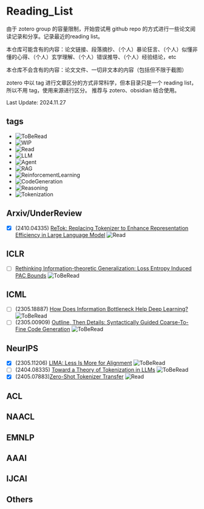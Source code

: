 # Reading_List

由于 zotero group 的容量限制，开始尝试用 github repo 的方式进行一些论文阅读记录和分享。记录最近的reading list。

本仓库可能含有的内容：论文链接、段落摘抄、（个人）暴论狂言、（个人）似懂非懂的心得、（个人）玄学理解、（个人）错误推导、（个人）经验结论，etc

本仓库不会含有的内容：论文文件、一切非文本的内容（包括但不限于截图）

zotero 中以 tag 进行文章区分的方式非常科学，但本目录只是一个 reading list，所以不用 tag，使用来源进行区分。
推荐与 zotero、obsidian 结合使用。

Last Update: 2024.11.27

## tags

- ![ToBeRead](https://img.shields.io/badge/to%20be%20read-red)
- ![WIP](https://img.shields.io/badge/working%20in%20process-orange)
- ![Read](https://img.shields.io/badge/Read-green)
- ![LLM](https://img.shields.io/badge/category-LLM-blue)
- ![Agent](https://img.shields.io/badge/category-Agent-blue)
- ![RAG](https://img.shields.io/badge/category-RAG-blue)
- ![ReinforcementLearning](https://img.shields.io/badge/category-RL-blue)
- ![CodeGeneration](https://img.shields.io/badge/category-Code%20Generation-blue)
- ![Reasoning](https://img.shields.io/badge/category-Reasoning-blue)
- ![Tokenization](https://img.shields.io/badge/category-Tokenization-blue)

## Arxiv/UnderReview

- [x] (2410.04335) [ReTok: Replacing Tokenizer to Enhance Representation Efficiency in Large Language Model](https://arxiv.org/abs/2410.04335) ![Read](https://img.shields.io/badge/Read-green)

## ICLR

- [ ] [Rethinking Information-theoretic Generalization: Loss Entropy Induced PAC Bounds](https://openreview.net/pdf?id=GWSIo2MzuH) ![ToBeRead](https://img.shields.io/badge/to%20be%20read-red)

## ICML

- [ ] (2305.18887) [How Does Information Bottleneck Help Deep Learning?](https://arxiv.org/abs/2305.18887) ![ToBeRead](https://img.shields.io/badge/to%20be%20read-red)
- [ ] (2305.00909) [Outline, Then Details: Syntactically Guided Coarse-To-Fine Code Generation](https://arxiv.org/abs/2305.00909) ![ToBeRead](https://img.shields.io/badge/to%20be%20read-red)

## NeurIPS

- [x] (2305.11206) [LIMA: Less Is More for Alignment](https://arxiv.org/abs/2305.11206) ![ToBeRead](https://img.shields.io/badge/to%20be%20read-red)
- [ ] (2404.08335) [Toward a Theory of Tokenization in LLMs](https://arxiv.org/abs/2404.08335) ![ToBeRead](https://img.shields.io/badge/to%20be%20read-red)
- [x] (2405.07883)[Zero-Shot Tokenizer Transfer](https://arxiv.org/abs/2405.07883) ![Read](https://img.shields.io/badge/Read-green)

## ACL

## NAACL

## EMNLP

## AAAI

## IJCAI

## Others

